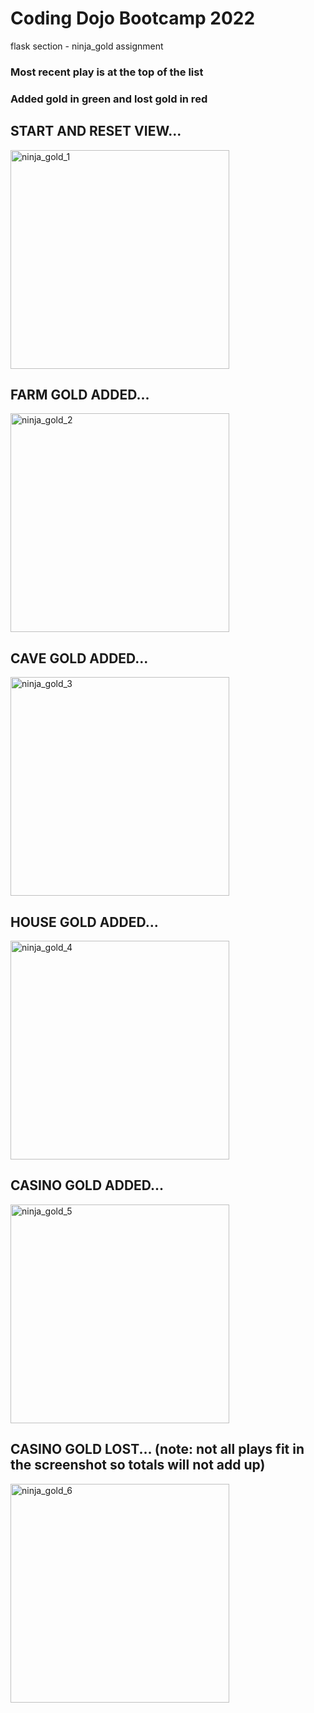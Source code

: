 # Coding Dojo Bootcamp 2022
flask section - ninja_gold assignment

### Most recent play is at the top of the list
### Added gold in green and lost gold in red

## START AND RESET VIEW...

<img width="350" alt="ninja_gold_1" src="https://user-images.githubusercontent.com/99504059/176361975-f61cf73b-4709-4907-aeb6-f68128d84cf3.png">

## FARM GOLD ADDED...

<img width="350" alt="ninja_gold_2" src="https://user-images.githubusercontent.com/99504059/176361993-140482b7-0525-4508-981a-9761cb75c2fa.png">

## CAVE GOLD ADDED...

<img width="350" alt="ninja_gold_3" src="https://user-images.githubusercontent.com/99504059/176362004-e373812f-27c4-42f6-9d43-e0934e997959.png">

## HOUSE GOLD ADDED...

<img width="350" alt="ninja_gold_4" src="https://user-images.githubusercontent.com/99504059/176362022-f60de354-45d4-4c9b-a8cd-a30dda4fec1f.png">

## CASINO GOLD ADDED...

<img width="350" alt="ninja_gold_5" src="https://user-images.githubusercontent.com/99504059/176362037-023df48a-4fd2-4375-9651-b43a2e547bf7.png">

## CASINO GOLD LOST... (note: not all plays fit in the screenshot so totals will not add up)

<img width="350" alt="ninja_gold_6" src="https://user-images.githubusercontent.com/99504059/176362065-e06330e7-0a2c-4ee2-b2c3-c56dcfb8f2e8.png">
